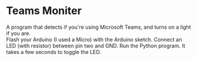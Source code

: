 # Teams Moniter
A program that detects if you're using Microsoft Teams, and turns on a light if you are.  
Flash your Arduino (I used a Micro) with the Arduino sketch. Connect an LED (with resistor) between pin two and GND. Run the Python program. It takes a few seconds to toggle the LED.
